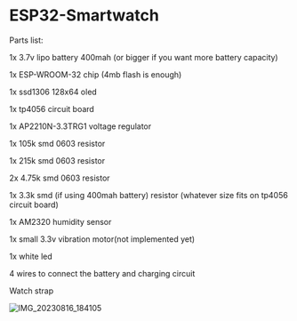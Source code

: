 # ESP32-Smartwatch

Parts list:


1x 3.7v lipo battery 400mah (or bigger if you want more battery capacity)

1x ESP-WROOM-32 chip (4mb flash is enough)

1x ssd1306 128x64 oled

1x tp4056 circuit board

1x AP2210N-3.3TRG1 voltage regulator

1x 105k smd 0603 resistor

1x 215k smd 0603 resistor 

2x 4.75k smd 0603 resistor

1x 3.3k smd  (if using 400mah battery) resistor (whatever size fits on tp4056 circuit board)

1x AM2320 humidity sensor

1x small 3.3v vibration motor(not implemented yet)

1x white led

4 wires to connect the battery and charging circuit 

Watch strap

![IMG_20230816_184105](https://github.com/Cobaltmaster/ESP32-Smartwatch/assets/140275627/a34628ee-c4a2-4b89-acc5-2a8a155c9f14)
